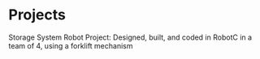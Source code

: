 # Projects
Storage System Robot Project: Designed, built, and coded in RobotC in a team of 4, using a forklift mechanism
